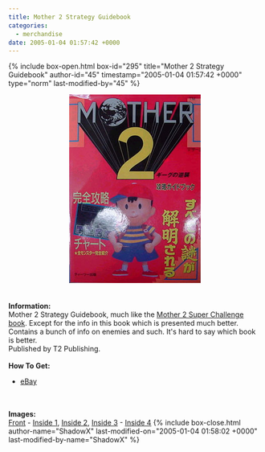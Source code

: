 ```yaml
---
title: Mother 2 Strategy Guidebook
categories:
  - merchandise
date: 2005-01-04 01:57:42 +0000
---
```

{% include box-open.html box-id="295" title="Mother 2 Strategy Guidebook" author-id="45" timestamp="2005-01-04 01:57:42 +0000" type="norm" last-modified-by="45" %}
	<center>
	<img src="/merchandise/images/m2sb_title.jpg" border="0" alt="Mother 2 Strategy Guidebook" />
	</center>
	<br /><br />
	<b>Information:</b>
	<br />
	Mother 2 Strategy Guidebook, much like the <a href="superbook.php">Mother 2 Super 
	Challenge book</a>. Except for the info in this book which is presented much better. 
	Contains a bunch of info on enemies and such. It's hard to say which book is better.  
	Published by T2 Publishing.
	<br /><br />
	<b>How To Get:</b>
	<br />
	<ul>
	<li><a href="http://www.ebay.com">eBay</a></li>
	</ul>
	<br /><br />
	<b>Images:</b>
	<br />
        <a href="/merchandise/images/m2bookstrat1.jpg">Front</a> - <a href="/merchandise/images/m2bookstrat2.jpg">Inside 1</a>, <a href="/merchandise/images/m2bookstrat3.jpg">Inside 2</a>, <a href="/merchandise/images/m2bookstrat4.jpg">Inside 3</a> - <a href="/merchandise/images/m2bookstrat5.jpg">Inside 4</a>
{% include box-close.html author-name="ShadowX" last-modified-on="2005-01-04 01:58:02 +0000" last-modified-by-name="ShadowX" %}
